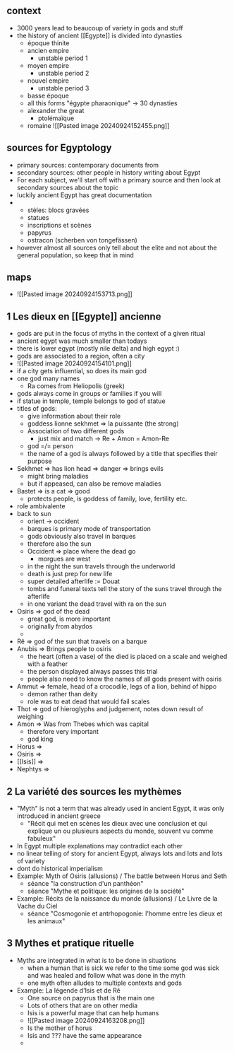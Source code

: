 ## context 
- 3000 years lead to beaucoup of variety in gods and stuff
- the history of ancient [[Egypte]] is divided into dynasties
	- époque thinite
	- ancien empire
		- unstable period 1
	- moyen empire
 		- unstable period 2
	- nouvel empire
 		- unstable period 3
	- basse époque
	- all this forms "égypte pharaonique" -> 30 dynasties
	- alexander the great
		- ptolémaïque
	- romaine
	![[Pasted image 20240924152455.png]]
## sources for Egyptology
- primary sources: contemporary documents from 
- secondary sources: other people in history writing about Egypt
- For each subject, we'll start off with a primary source and then look at secondary sources about the topic
- luckily ancient Egypt has great documentation
- 
	- stèles: blocs gravées
	- statues
	- inscriptions et scènes
	- papyrus
	- ostracon (scherben von tongefässen)
- however almost all sources only tell about the elite and not about the general population, so keep that in mind
## maps
- ![[Pasted image 20240924153713.png]]

## 1 Les dieux en [[Egypte]] ancienne
- gods are put in the focus of myths in the context of a given ritual
- ancient egypt was much smaller than todays
- there is lower egypt (mostly nile delta) and high egypt :)
- gods are associated to a region, often a city
- ![[Pasted image 20240924154101.png]]
- if a city gets influential, so does its main god
- one god many names
	- Ra comes from Heliopolis (greek)
- gods always come in groups or families if you will
- if statue in temple, temple belongs to god of statue
- titles of gods:
	- give information about their role
	- goddess lionne sekhmet => la puissante (the strong)
	- Association of two different gods
		- just mix and match -> Re + Amon = Amon-Re
	- god =/= person
	- the name of a god is always followed by a title that specifies their purpose
- Sekhmet => has lion head => danger => brings evils
	- might bring maladies
	- but if appeased, can also be remove maladies
- Bastet => is a cat => good
	- protects people, is goddess of family, love, fertility etc.
- role ambivalente
- back to sun
	- orient -> occident
	- barques is primary mode of transportation
	- gods obviously also travel in barques
	- therefore also the sun
	- Occident => place where the dead go
		- morgues are west
	- in the night the sun travels through the underworld
	- death is just prep for new life
	- super detailed afterlife := Douat
	- tombs and funeral texts tell the story of the suns travel through the afterlife
	- in one variant the dead travel with ra on the sun
- Osiris => god of the dead
	- great god, is more important
	- originally from abydos
	- 
- Rê => god of the sun that travels on a barque
- Anubis => Brings people to osiris
	- the heart (often a vase) of the died is placed on a scale and weighed with a feather
	- the person displayed always passes this trial
	- people also need to know the names of all gods present with osiris
- Ammut => female, head of a crocodile, legs of a lion, behind of hippo
	- demon rather than deity
	- role was to eat dead that would fail scales
- Thot => god of hieroglyphs and judgement, notes down result of weighing
- Amon => Was from Thebes which was capital
	- therefore very important
	- god king
- Horus => 
- Osiris => 
- [[Isis]] => 
- Nephtys => 
## 2 La variété des sources les mythèmes
- "Myth" is not a term that was already used in ancient Egypt, it was only introduced in ancient greece
	- "Récit qui met en scènes les dieux avec une conclusion et qui explique un ou plusieurs aspects du monde, souvent vu comme fabuleux"
- In Egypt multiple explanations may contradict each other
- no linear telling of story for ancient Egypt, always lots and lots and lots of variety
- dont do historical imperialism
- Example: Myth of Osiris (allusions) / The battle between Horus and Seth
	- séance "la construction d'un panthéon"
	- séance "Mythe et politique: les origines de la société"
- Example: Récits de la naissance du monde (allusions) / Le Livre de la Vache du Ciel
	- séance "Cosmogonie et antrhopogonie: l'homme entre les dieux et les animaux"

## 3 Mythes et pratique rituelle
- Myths are integrated in what is to be done in situations
	- when a human that is sick we refer to the time some god was sick and was healed and follow what was done in the myth
	- one myth often alludes to multiple contexts and gods
- Example: La légende d'Isis et de Rê
	- One source on papyrus that is the main one
	- Lots of others that are on other media
	- Isis is a powerful mage that can help humans
	- ![[Pasted image 20240924163208.png]]
	- Is the mother of horus
	- Isis and ??? have the same appearance
	- 